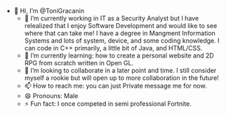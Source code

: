 - 👋 Hi, I’m @ToniGracanin
  - 👀 I’m currently working in IT as a Security Analyst but I have relealized that I enjoy Software Development
    and would like to see where that can take me! I have a degree in Mangment Information Systems and lots of system,
    device, and some coding knowledge. I can code in C++ primarily, a little bit of Java, and HTML/CSS.
  - 🌱 I’m currently learning: how to create a personal website and 2D RPG from scratch written in Open GL. 
  - 💞️ I’m looking to collaborate in a later point and time. I still consider myself a rookie but will open up to more
    collaboration in the future!
  - 📫 How to reach me: you can just Private message me for now.
  - 😄 Pronouns: Male
  - ⚡ Fun fact: I once competed in semi professional Fortnite.

<!---
ToniGracanin/ToniGracanin is a ✨ special ✨ repository because its `README.md` (this file) appears on your GitHub profile.
You can click the Preview link to take a look at your changes.
--->
